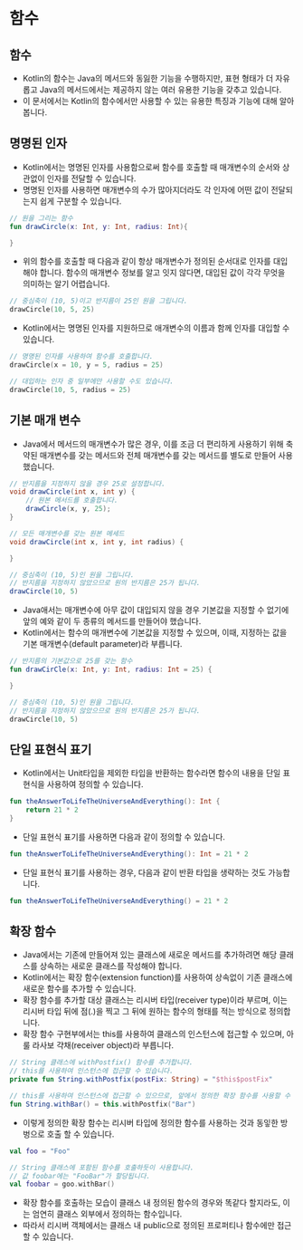 # 함수
## 함수
* Kotlin의 함수는 Java의 메서드와 동잃한 기능을 수행하지만, 표현 형태가 더 자유롭고 Java의 메서드에서는 제공하지 않는 여러 유용한 기능을 갖추고 있습니다.
* 이 문서에서는 Kotlin의 함수에서만 사용할 수 있는 유용한 특징과 기능에 대해 알아봅니다.
## 명명된 인자
* Kotlin에서는 명명된 인자를 사용함으로써 함수를 호출할 때 매개변수의 순서와 상관없이 인자를 전달할 수 있습니다. 
* 명명된 인자를 사용하면 매개변수의 수가 많아지더라도 각 인자에 어떤 값이 전달되는지 쉽게 구분할 수 있습니다.
~~~kotlin
// 원을 그리는 함수
fun drawCircle(x: Int, y: Int, radius: Int){

}
~~~
* 위의 함수를 호출할 때 다음과 같이 항상 매개변수가 정의된 순서대로 인자를 대입해야 합니다. 함수의 매개변수 정보를 알고 잇지 않다면, 대입된 값이 각각 무엇을 의미하는 알기 어렵습니다.
~~~kotlin
// 중심축이 (10, 5)이고 반지름이 25인 원을 그립니다.
drawCircle(10, 5, 25)
~~~
* Kotlin에서는 명명된 인자를 지원하므로 애개변수의 이름과 함께 인자를 대입할 수 있습니다.
~~~ kotlin
// 명명된 인자를 사용하여 함수를 호출합니다.
drawCircle(x = 10, y = 5, radius = 25)

// 대입하는 인자 중 일부에만 사용할 수도 있습니다.
drawCircle(10, 5, radius = 25)
~~~
## 기본 매개 변수
* Java에서 메서드의 매개변수가 많은 경우, 이를 조금 더 편리하게 사용하기 위해 축약된 매개변수를 갖는 메서드와 전체 매개변수를 갖는 메서드를 별도로 만들어 사용했습니다.
~~~java
// 반지름을 지정하지 않을 경우 25로 설정합니다.
void drawCircle(int x, int y) {
    // 원본 메서드를 호출합니다.
    drawCircle(x, y, 25);
}

// 모든 매개변수를 갖는 원본 메세드
void drawCircle(int x, int y, int radius) {

}

// 중심축이 (10, 5)인 원을 그립니다.
// 반지름을 지정하지 않았으므로 원의 반지름은 25가 됩니다.
drawCircle(10, 5)
~~~
* Java애서는 매개변수에 아무 값이 대입되지 않을 경우 기본값을 지정할 수 없기에 앞의 예와 같이 두 종류의 메서드를 만들어야 했습니다.
* Kotlin에서는 함수의 매개변수에 기본값을 지정할 수 있으며, 이때, 지정하는 값을 기본 매개변수(default parameter)라 부릅니다.
~~~kotlin
// 반지름의 기본값으로 25를 갖는 함수
fun drawCirCle(x: Int, y: Int, radius: Int = 25) {

}

// 중심축이 (10, 5)인 원을 그립니다.
// 반지름을 지정하지 않았으므로 원의 반지름은 25가 됩니다.
drawCircle(10, 5)
~~~

## 단일 표현식 표기
* Kotlin에서는 Unit타입을 제외한 타입을 반환하는 함수라면 함수의 내용을 단일 표현식을 사용하여 정의할 수 있습니다.
~~~kotlin
fun theAnswerToLifeTheUniverseAndEverything(): Int {
    return 21 * 2
}
~~~
* 단일 표현식 표기를 사용하면 다음과 같이 정의할 수 있습니다.
~~~kotlin
fun theAnswerToLifeTheUniverseAndEverything(): Int = 21 * 2
~~~
* 단일 표현식 표기를 사용하는 경우, 다음과 같이 반환 타입을 생략하는 것도 가능합니다.
~~~kotlin
fun theAnswerToLifeTheUniverseAndEverything() = 21 * 2
~~~
## 확장 함수
* Java에서는 기존에 만들어져 있는 클래스에 새로운 메서드를 추가하려면 해당 클래스를 상속하는 새로운 클래스를 작성해야 합니다.
* Kotlin에서는 확장 함수(extension function)를 사용하여 상속없이 기존 클래스에 새로운 함수를 추가할 수 있습니다.
* 확장 함수를 추가할 대상 클래스는 리시버 타입(receiver type)이라 부르며, 이는 리시버 타입 뒤에 점(.)을 찍고 그 뒤에 원하는 함수의 형태를 적는 방식으로 정의합니다.
* 확장 함수 구현부에서는 this를 사용하여 클래스의 인스턴스에 접근할 수 있으며, 아룰 라사보 갹채(receiver object)라 부릅니다.
~~~kotlin
// String 클래스에 withPostfix() 함수를 추가합니다.
// this를 사용하여 인스턴스에 접근할 수 있습니다.
private fun String.withPostfix(postFix: String) = "$this$postFix"

// this를 사용하여 인스턴스에 접근할 수 있으므로, 앞에서 정의한 확장 함수를 사용할 수 있습니다.
fun String.withBar() = this.withPostfix("Bar")
~~~
* 이렇게 정의한 확장 함수는 리시버 타입에 정의한 함수를 사용하는 것과 동잏한 방벙으로 호출 할 수 있습니다.
~~~kotlin
val foo = "Foo"

// String 클래스에 포함된 함수를 호출하듯이 사용합니다.
// 값 foobar에는 "FooBar"가 할당됩니다.
val foobar = goo.withBar()
~~~
* 확장 함수를 호출하는 모습이 클래스 내 정의된 함수의 경우와 똑같다 할지라도, 이는 엄연히 클래스 외부에서 정의하는 함수입니다.
* 따라서 리시버 객체에서는 클래스 내 public으로 정의된 프로퍼티나 함수에만 접근할 수 있습니다.